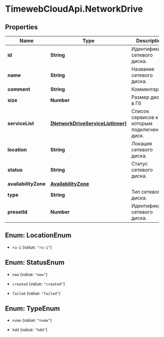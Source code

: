 # TimewebCloudApi.NetworkDrive

## Properties

Name | Type | Description | Notes
------------ | ------------- | ------------- | -------------
**id** | **String** | Идентификатор сетевого диска. | 
**name** | **String** | Название сетевого диска. | 
**comment** | **String** | Комментарий | 
**size** | **Number** | Размер диска в Гб | 
**serviceList** | [**[NetworkDriveServiceListInner]**](NetworkDriveServiceListInner.md) | Список сервисов к которым подключен диск. | 
**location** | **String** | Локация сетевого диска. | 
**status** | **String** | Статус сетевого диска. | 
**availabilityZone** | [**AvailabilityZone**](AvailabilityZone.md) |  | 
**type** | **String** | Тип сетевого диска. | 
**presetId** | **Number** | Идентификатор сетевого диска. | 



## Enum: LocationEnum


* `ru-1` (value: `"ru-1"`)





## Enum: StatusEnum


* `new` (value: `"new"`)

* `created` (value: `"created"`)

* `failed` (value: `"failed"`)





## Enum: TypeEnum


* `nvme` (value: `"nvme"`)

* `hdd` (value: `"hdd"`)




